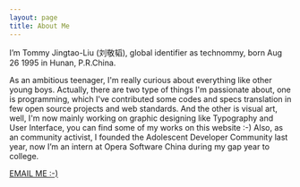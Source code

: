 ```yaml
---
layout: page
title: About Me
---
```


<!--![ADConf 2013]({{ site.url }}/assets/me_at_adconf_2013.png)-->

<p>
	I’m Tommy Jingtao-Liu (刘敬韬), global identifier as technommy, born Aug 26 1995 in Hunan, P.R.China.
</p>
<p>
	As an ambitious teenager, I'm really curious about everything like other young boys. Actually, there are two type of things I'm passionate about, one is programming, which I've contributed some codes and specs translation in few open source projects and web standards. And the other is visual art, well, I'm now mainly working on graphic designing like Typography and User Interface, you can find some of my works on this website :-) Also, as an community activist, I founded the Adolescent Developer Community last year, now I’m an intern at Opera Software China during my gap year to college.
</p>

<a href="mailto:technologier@gmail.com" target="_blank" class="big-button blue">EMAIL ME :-)</a>

<!--
	Tribution! Much appreciated to [/muan](https://github.com/muan) for created such fabulous theme on Jekyll.
-->
